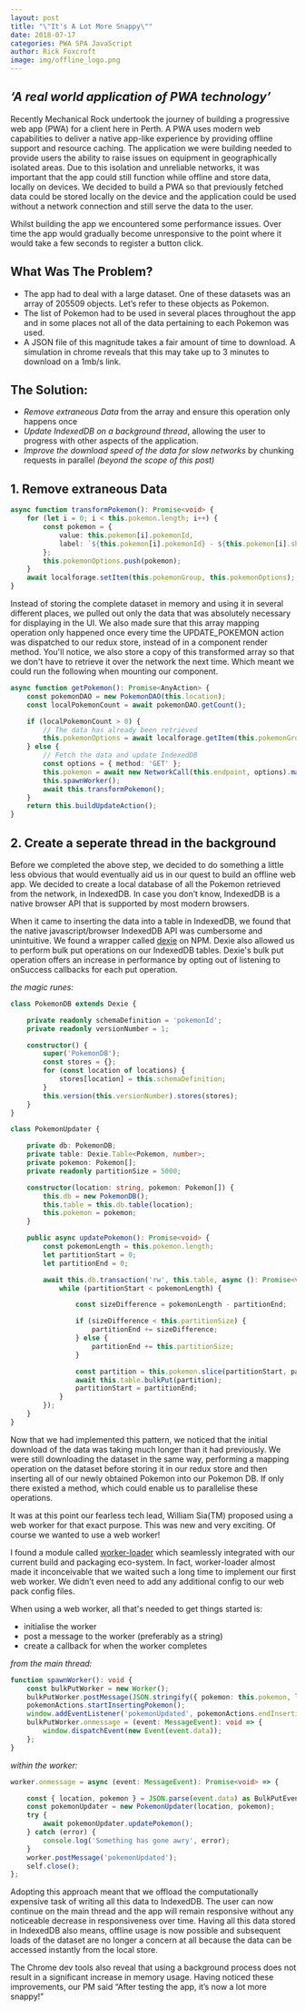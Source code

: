 ```yaml
---
layout: post
title: "\"It's A Lot More Snappy\""
date: 2018-07-17
categories: PWA SPA JavaScript
author: Rick Foxcroft
image: img/offline_logo.png
---
```


## _‘A real world application of PWA technology’_

Recently Mechanical Rock undertook the journey of building a progressive web app (PWA) for a client here in Perth. A PWA uses modern web capabilities to deliver a native app-like experience by providing offline support and resource caching. The application we were building needed to provide users the ability to raise issues on equipment in geographically isolated areas. Due to this isolation and unreliable networks, it was important that the app could still function while offline and store data, locally on devices. We decided to build a PWA so that previously fetched data could be stored locally on the device and the application could be used without a network connection and still serve the data to the user.

Whilst building the app we encountered some performance issues. Over time the app would gradually become unresponsive to the point where it would take a few seconds to register a button click.

## What Was The Problem?

* The app had to deal with a large dataset. One of these datasets was an array of 205509 objects. Let’s refer to these objects as Pokemon.
* The list of Pokemon had to be used in several places throughout the app and in some places not all of the data pertaining to each Pokemon was used.
* A JSON file of this magnitude takes a fair amount of time to download. A simulation in chrome reveals that this may take up to 3 minutes to download on  a 1mb/s link.

## The Solution:

* _Remove extraneous Data_ from the array and ensure this operation only happens once
* _Update IndexedDB on a background thread_, allowing the user to progress with other aspects of the application.
* _Improve the download speed of the data for slow networks_ by chunking requests in parallel _(beyond the scope of this post)_

## 1. Remove extraneous Data

```typescript
async function transformPokemon(): Promise<void> {
    for (let i = 0; i < this.pokemon.length; i++) {
        const pokemon = {
            value: this.pokemon[i].pokemonId,
            label: `${this.pokemon[i].pokemonId} - ${this.pokemon[i].shortDescription}`
        };
        this.pokemonOptions.push(pokemon);
    }
    await localforage.setItem(this.pokemonGroup, this.pokemonOptions);
}
```

Instead of storing the complete dataset in memory and using it in several different places, we pulled out only the data that was absolutely necessary for displaying in the UI. We also made sure that this array mapping operation only happened once every time the UPDATE_POKEMON action was dispatched to our redux store, instead of in a component render method. You'll notice, we also store a copy of this transformed array so that we don't have to retrieve it over the network the next time. Which meant we could run the following when mounting our component.

```typescript
async function getPokemon(): Promise<AnyAction> {
    const pokemonDAO = new PokemonDAO(this.location);
    const localPokemonCount = await pokemonDAO.getCount();

    if (localPokemonCount > 0) {
        // The data has already been retrieved
        this.pokemonOptions = await localforage.getItem(this.pokemonGroup) as SelectOption[];
    } else {
        // Fetch the data and update IndexedDB
        const options = { method: 'GET' };
        this.pokemon = await new NetworkCall(this.endpoint, options).makeRequest() as Pokemon[];
        this.spawnWorker();
        await this.transformPokemon();
    }
    return this.buildUpdateAction();
}
```

## 2. Create a seperate thread in the background

Before we completed the above step, we decided to do something a little less obvious that would eventually aid us in our quest to build an offline web app. We decided to create a local database of all the Pokemon retrieved from the network, in IndexedDB. In case you don’t know, IndexedDB is a native browser API that is supported by most modern browsers.

When it came to inserting the data into a table in IndexedDB, we found that the native javascript/browser IndexedDB API was cumbersome and unintuitive. We found a wrapper called [dexie](https://www.npmjs.com/package/dexie) on NPM. Dexie also allowed us to perform bulk put operations on our IndexedDB tables. Dexie's bulk put operation offers an increase in performance by opting out of listening to onSuccess callbacks for each put operation.

_the magic runes:_

```typescript
class PokemonDB extends Dexie {

    private readonly schemaDefinition = 'pokemonId';
    private readonly versionNumber = 1;

    constructor() {
        super('PokemonDB');
        const stores = {};
        for (const location of locations) {
            stores[location] = this.schemaDefinition;
        }
        this.version(this.versionNumber).stores(stores);
    }
}

class PokemonUpdater {

    private db: PokemonDB;
    private table: Dexie.Table<Pokemon, number>;
    private pokemon: Pokemon[];
    private readonly partitionSize = 5000;

    constructor(location: string, pokemon: Pokemon[]) {
        this.db = new PokemonDB();
        this.table = this.db.table(location);
        this.pokemon = pokemon;
    }

    public async updatePokemon(): Promise<void> {
        const pokemonLength = this.pokemon.length;
        let partitionStart = 0;
        let partitionEnd = 0;

        await this.db.transaction('rw', this.table, async (): Promise<void> => {
            while (partitionStart < pokemonLength) {

                const sizeDifference = pokemonLength - partitionEnd;

                if (sizeDifference < this.partitionSize) {
                    partitionEnd += sizeDifference;
                } else {
                    partitionEnd += this.partitionSize;
                }

                const partition = this.pokemon.slice(partitionStart, partitionEnd);
                await this.table.bulkPut(partition);
                partitionStart = partitionEnd;
            }
        });
    }
}
```

Now that we had implemented this pattern, we noticed that the initial download of the data was taking much longer than it had previously. We were still downloading the dataset in the same way, performing a mapping operation on the dataset before storing it in our redux store and then inserting all of our newly obtained Pokemon into our Pokemon DB. If only there existed a method, which could enable us to parallelise these operations.

It was at this point our fearless tech lead, William Sia(TM) proposed using a web worker for that exact purpose. This was new and very exciting. Of course we wanted to use a web worker!

I found a module called [worker-loader](https://www.npmjs.com/package/worker-loader) which seamlessly integrated with our current build and packaging eco-system. In fact, worker-loader almost made it inconceivable that we waited such a long time to implement our first web worker. We didn’t even need to add any additional config to our web pack config files.

When using a web worker, all that's needed to get things started is:

* initialise the worker
* post a message to the worker (preferably as a string)
* create a callback for when the worker completes

_from the main thread:_

```typescript
function spawnWorker(): void {
    const bulkPutWorker = new Worker();
    bulkPutWorker.postMessage(JSON.stringify({ pokemon: this.pokemon, location: this.location }));
    pokemonActions.startInsertingPokemon();
    window.addEventListener('pokemonUpdated', pokemonActions.endInsertingPokemon);
    bulkPutWorker.onmessage = (event: MessageEvent): void => {
        window.dispatchEvent(new Event(event.data));
    };
}
```

_within the worker:_

```typescript
worker.onmessage = async (event: MessageEvent): Promise<void> => {

    const { location, pokemon } = JSON.parse(event.data) as BulkPutEvent;
    const pokemonUpdater = new PokemonUpdater(location, pokemon);
    try {
        await pokemonUpdater.updatePokemon();
    } catch (error) {
        console.log('Something has gone awry', error);
    }
    worker.postMessage('pokemonUpdated');
    self.close();
};
```

Adopting this approach meant that we offload the computationally expensive task of writing all this data to IndexedDB. The user can now continue on the main thread and the app will remain responsive without any noticeable decrease in responsiveness over time. Having all this data stored in IndexedDB also means, offline usage is now possible and subsequent loads of the dataset are no longer a concern at all because the data can be accessed instantly from the local store.

The Chrome dev tools also reveal that using a background process does not result in a significant increase in memory usage. Having noticed these improvements, our PM said “After testing the app, it’s now a lot more snappy!”
